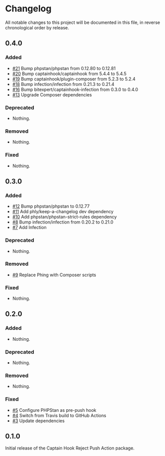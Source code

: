 # Changelog

All notable changes to this project will be documented in this file, in reverse chronological order by release.

## 0.4.0

### Added

- [#21](https://github.com/bitexpert/captainhook-rejectpush/pull/21) Bump phpstan/phpstan from 0.12.80 to 0.12.81
- [#20](https://github.com/bitexpert/captainhook-rejectpush/pull/20) Bump captainhook/captainhook from 5.4.4 to 5.4.5
- [#19](https://github.com/bitexpert/captainhook-rejectpush/pull/19) Bump captainhook/plugin-composer from 5.2.3 to 5.2.4
- [#18](https://github.com/bitexpert/captainhook-rejectpush/pull/18) Bump infection/infection from 0.21.3 to 0.21.4
- [#16](https://github.com/bitexpert/captainhook-rejectpush/pull/16) Bump bitexpert/captainhook-infection from 0.3.0 to 0.4.0
- [#13](https://github.com/bitexpert/captainhook-rejectpush/pull/13) Upgrade Composer dependencies

### Deprecated

- Nothing.

### Removed

- Nothing.

### Fixed

- Nothing.

## 0.3.0

### Added

- [#12](https://github.com/bitexpert/captainhook-rejectpush/pull/12) Bump phpstan/phpstan to 0.12.77
- [#11](https://github.com/bitexpert/captainhook-rejectpush/pull/11) Add phly/keep-a-changelog dev dependency
- [#10](https://github.com/bitexpert/captainhook-rejectpush/pull/10) Add phpstan/phpstan-strict-rules dependency
- [#8](https://github.com/bitexpert/captainhook-rejectpush/pull/8) Bump infection/infection from 0.20.2 to 0.21.0
- [#7](https://github.com/bitexpert/captainhook-rejectpush/pull/7) Add Infection

### Deprecated

- Nothing.

### Removed

- [#9](https://github.com/bitexpert/captainhook-rejectpush/pull/9) Replace Phing with Composer scripts

### Fixed

- Nothing.

## 0.2.0

### Added

- Nothing.

### Deprecated

- Nothing.

### Removed

- Nothing.

### Fixed

- [#5](https://github.com/bitExpert/captainhook-validateauthor/pull/5) Configure PHPStan as pre-push hook
- [#4](https://github.com/bitExpert/captainhook-validateauthor/pull/4) Switch from Travis build to GitHub Actions
- [#3](https://github.com/bitExpert/captainhook-validateauthor/pull/3) Update dependencies

## 0.1.0

Initial release of the Captain Hook Reject Push Action package.

